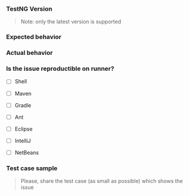 ### TestNG Version
> Note: only the latest version is supported

### Expected behavior


### Actual behavior


### Is the issue reproductible on runner?

- [ ] Shell
- [ ] Maven
- [ ] Gradle
- [ ] Ant
- [ ] Eclipse
- [ ] IntelliJ
- [ ] NetBeans


### Test case sample
> Please, share the test case (as small as possible) which shows the issue